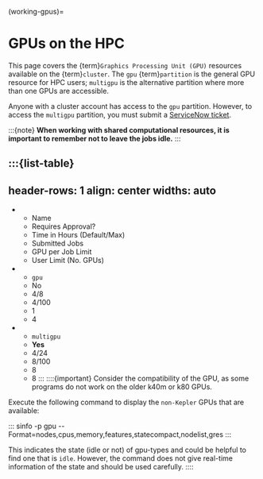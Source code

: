 (working-gpus)=
# GPUs on the HPC
This page covers the {term}`Graphics Processing Unit (GPU)` resources available on the {term}`cluster`. The `gpu` {term}`partition` is the general GPU resource for HPC users; `multigpu` is the alternative partition where more than one GPUs are accessible.

Anyone with a cluster account has access to the `gpu` partition. However, to access the `multigpu` partition, you must submit a [ServiceNow ticket].

:::{note}
**When working with shared computational resources, it is important to remember not to leave the jobs idle.**
:::

:::{list-table}
--------------
header-rows: 1
align: center
widths: auto
--------------

* - Name
  - Requires Approval?
  - Time in Hours (Default/Max)
  - Submitted Jobs
  - GPU per Job Limit
  - User Limit (No. GPUs)
* - `gpu`
  - No
  - 4/8
  - 4/100
  - 1
  - 4
* - `multigpu`
  - **Yes**
  - 4/24
  - 8/100
  - 8
  - 8
:::
::::{important}
Consider the compatibility of the GPU, as some programs do not work on the older k40m or k80 GPUs.

Execute the following command to display the `non-Kepler` GPUs that are available:

:::
sinfo -p gpu --Format=nodes,cpus,memory,features,statecompact,nodelist,gres
:::

This indicates the state (idle or not) of gpu-types and could be helpful to find one that is `idle`. However, the command does not give real-time information of the state and should be used carefully.
::::

[ServiceNow ticket]: https://bit.ly/NURC-PartitionAccess
